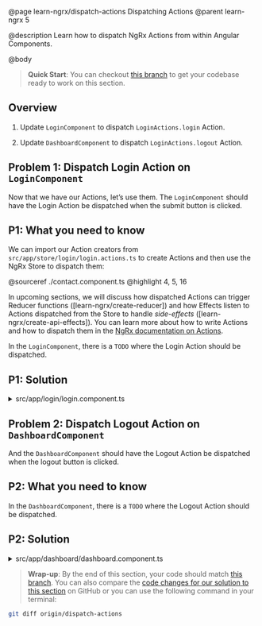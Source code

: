 @page learn-ngrx/dispatch-actions Dispatching Actions
@parent learn-ngrx 5

@description Learn how to dispatch NgRx Actions from within Angular Components.

@body

> **Quick Start**: You can checkout [this branch](https://github.com/bitovi/angular-ngrx-chat/tree/create-actions) to get your codebase ready to work on this section.


## Overview

1. Update `LoginComponent` to dispatch `LoginActions.login` Action.

2. Update `DashboardComponent` to dispatch `LoginActions.logout` Action.


## Problem 1: Dispatch Login Action on `LoginComponent`

Now that we have our Actions, let’s use them. The `LoginComponent` should have the Login Action be dispatched when the submit button is clicked.


## P1: What you need to know

We can import our Action creators from `src/app/store/login/login.actions.ts` to create Actions and then use the NgRx Store to dispatch them:

@sourceref ./contact.component.ts
@highlight 4, 5, 16

In upcoming sections, we will discuss how dispatched Actions can trigger Reducer functions ([learn-ngrx/create-reducer]) and how Effects listen to Actions dispatched from the Store to handle _side-effects_ ([learn-ngrx/create-api-effects]). You can learn more about how to write Actions and how to dispatch them in the [NgRx documentation on Actions](https://ngrx.io/guide/store/actions#writing-actions).

In the `LoginComponent`, there is a `TODO` where the Login Action should be dispatched.


## P1: Solution

<details>
<summary>src/app/login/login.component.ts</summary>
@diff ../4-create-actions/login.component.ts ./login.component.ts only
</details>


## Problem 2: Dispatch Logout Action on `DashboardComponent`

And the `DashboardComponent` should have the Logout Action be dispatched when the logout button is clicked.


## P2: What you need to know

In the `DashboardComponent`, there is a `TODO` where the Logout Action should be dispatched.


## P2: Solution

<details>
<summary>src/app/dashboard/dashboard.component.ts</summary>
@diff ../4-create-actions/dashboard.component.ts ./dashboard.component.ts only
</details>


> **Wrap-up**: By the end of this section, your code should match [this branch](https://github.com/bitovi/angular-ngrx-chat/tree/dispatch-actions). You can also compare the [code changes for our solution to this section](https://github.com/bitovi/angular-ngrx-chat/compare/create-actions...dispatch-actions) on GitHub or you can use the following command in your terminal:

```bash
git diff origin/dispatch-actions
```
